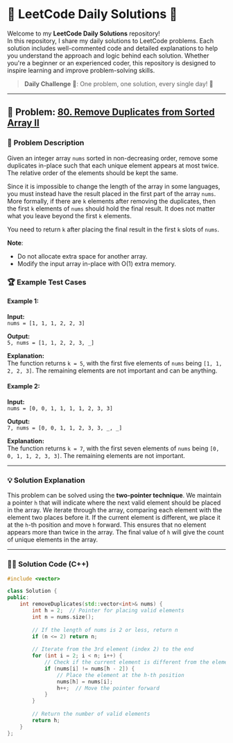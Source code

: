 # 🎉 **LeetCode Daily Solutions** 📅

Welcome to my **LeetCode Daily Solutions** repository!  
In this repository, I share my daily solutions to LeetCode problems. Each solution includes well-commented code and detailed explanations to help you understand the approach and logic behind each solution. Whether you're a beginner or an experienced coder, this repository is designed to inspire learning and improve problem-solving skills.

> **Daily Challenge** 💪: One problem, one solution, every single day! 🚀

---

## 🚀 Problem: [**80. Remove Duplicates from Sorted Array II**](https://leetcode.com/problems/remove-duplicates-from-sorted-array-ii/)

### 📝 **Problem Description**

Given an integer array `nums` sorted in non-decreasing order, remove some duplicates in-place such that each unique element appears at most twice. The relative order of the elements should be kept the same.

Since it is impossible to change the length of the array in some languages, you must instead have the result placed in the first part of the array `nums`. More formally, if there are `k` elements after removing the duplicates, then the first `k` elements of `nums` should hold the final result. It does not matter what you leave beyond the first `k` elements.

You need to return `k` after placing the final result in the first `k` slots of `nums`.

**Note**:
- Do not allocate extra space for another array.
- Modify the input array in-place with O(1) extra memory.

### 🏆 **Example Test Cases**

#### Example 1:

**Input:**  
`nums = [1, 1, 1, 2, 2, 3]`

**Output:**  
`5, nums = [1, 1, 2, 2, 3, _]`

**Explanation:**  
The function returns `k = 5`, with the first five elements of `nums` being `[1, 1, 2, 2, 3]`. The remaining elements are not important and can be anything.

#### Example 2:

**Input:**  
`nums = [0, 0, 1, 1, 1, 1, 2, 3, 3]`

**Output:**  
`7, nums = [0, 0, 1, 1, 2, 3, 3, _, _]`

**Explanation:**  
The function returns `k = 7`, with the first seven elements of `nums` being `[0, 0, 1, 1, 2, 3, 3]`. The remaining elements are not important.

---

### 💡 **Solution Explanation**

This problem can be solved using the **two-pointer technique**. We maintain a pointer `h` that will indicate where the next valid element should be placed in the array. We iterate through the array, comparing each element with the element two places before it. If the current element is different, we place it at the `h`-th position and move `h` forward. This ensures that no element appears more than twice in the array. The final value of `h` will give the count of unique elements in the array.

---

### 👨‍💻 **Solution Code (C++)**

```cpp
#include <vector>

class Solution {
public:
    int removeDuplicates(std::vector<int>& nums) {
        int h = 2;  // Pointer for placing valid elements
        int n = nums.size();
        
        // If the length of nums is 2 or less, return n
        if (n <= 2) return n;
        
        // Iterate from the 3rd element (index 2) to the end
        for (int i = 2; i < n; i++) {
            // Check if the current element is different from the element two places before it
            if (nums[i] != nums[h - 2]) {
                // Place the element at the h-th position
                nums[h] = nums[i];
                h++;  // Move the pointer forward
            }
        }
        
        // Return the number of valid elements
        return h;
    }
};
